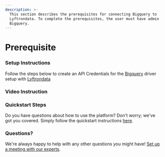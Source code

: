 ```yaml
---
description: >-
  This section describes the prerequisites for connecting Bigquery to
  Lyftrondata. To complete the prerequisites, the user must have admin access to
  Bigquery.
---
```


# Prerequisite

### Setup Instructions

Follow the steps below to create an API Credentials for the [Bigquery](https://www.lyftrondata.com/integration/data-warehouse/google-bigquery/) driver setup with [Lyftrondata](https://www.lyftrondata.com)

### Video Instruction

### Quickstart Steps

Do you have questions about how to use the platform? Don't worry; we've got you covered. Simply follow the quickstart instructions [here](./).

### Questions? <a href="#questions" id="questions"></a>

We're always happy to help with any other questions you might have! [Set up a meeting with our experts](https://www.lyftrondata.com/book-a-meeting/).
